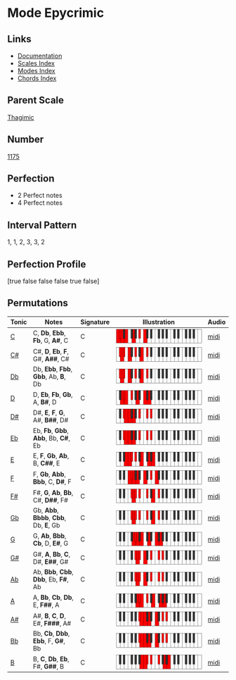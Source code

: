 # Mode Epycrimic

## Links

- [Documentation](index.md)
- [Scales Index](Scales.md)
- [Modes Index](Modes.md)
- [Chords Index](Chords.md)

## Parent Scale

[Thagimic](ScaleThagimic.md)

## Number

[1175](https://ianring.com/musictheory/scales/1175)

## Perfection

- 2 Perfect notes
- 4 Perfect notes

## Interval Pattern

1, 1, 2, 3, 3, 2

## Perfection Profile

[true false false false true false]

## Permutations

| Tonic | Notes | Signature | Illustration | Audio |
|-------|-------|-----------|--------------|-------|
| [C](ModeCNaturalEpycrimic.md) | C, **Db**, **Ebb**, **Fb**, G, **A#**, C | C | ![CNaturalEpycrimic](ModeCNaturalEpycrimic.png) | [midi](https://github.com/edipermadi/music/blob/main/docs/ModeCNaturalEpycrimic.mid?raw=true) |
| [C#](ModeCSharpEpycrimic.md) | C#, **D**, **Eb**, **F**, G#, **A##**, C# | C | ![CSharpEpycrimic](ModeCSharpEpycrimic.png) | [midi](https://github.com/edipermadi/music/blob/main/docs/ModeCSharpEpycrimic.mid?raw=true) |
| [Db](ModeDFlatEpycrimic.md) | Db, **Ebb**, **Fbb**, **Gbb**, Ab, **B**, Db | C | ![DFlatEpycrimic](ModeDFlatEpycrimic.png) | [midi](https://github.com/edipermadi/music/blob/main/docs/ModeDFlatEpycrimic.mid?raw=true) |
| [D](ModeDNaturalEpycrimic.md) | D, **Eb**, **Fb**, **Gb**, A, **B#**, D | C | ![DNaturalEpycrimic](ModeDNaturalEpycrimic.png) | [midi](https://github.com/edipermadi/music/blob/main/docs/ModeDNaturalEpycrimic.mid?raw=true) |
| [D#](ModeDSharpEpycrimic.md) | D#, **E**, **F**, **G**, A#, **B##**, D# | C | ![DSharpEpycrimic](ModeDSharpEpycrimic.png) | [midi](https://github.com/edipermadi/music/blob/main/docs/ModeDSharpEpycrimic.mid?raw=true) |
| [Eb](ModeEFlatEpycrimic.md) | Eb, **Fb**, **Gbb**, **Abb**, Bb, **C#**, Eb | C | ![EFlatEpycrimic](ModeEFlatEpycrimic.png) | [midi](https://github.com/edipermadi/music/blob/main/docs/ModeEFlatEpycrimic.mid?raw=true) |
| [E](ModeENaturalEpycrimic.md) | E, **F**, **Gb**, **Ab**, B, **C##**, E | C | ![ENaturalEpycrimic](ModeENaturalEpycrimic.png) | [midi](https://github.com/edipermadi/music/blob/main/docs/ModeENaturalEpycrimic.mid?raw=true) |
| [F](ModeFNaturalEpycrimic.md) | F, **Gb**, **Abb**, **Bbb**, C, **D#**, F | C | ![FNaturalEpycrimic](ModeFNaturalEpycrimic.png) | [midi](https://github.com/edipermadi/music/blob/main/docs/ModeFNaturalEpycrimic.mid?raw=true) |
| [F#](ModeFSharpEpycrimic.md) | F#, **G**, **Ab**, **Bb**, C#, **D##**, F# | C | ![FSharpEpycrimic](ModeFSharpEpycrimic.png) | [midi](https://github.com/edipermadi/music/blob/main/docs/ModeFSharpEpycrimic.mid?raw=true) |
| [Gb](ModeGFlatEpycrimic.md) | Gb, **Abb**, **Bbbb**, **Cbb**, Db, **E**, Gb | C | ![GFlatEpycrimic](ModeGFlatEpycrimic.png) | [midi](https://github.com/edipermadi/music/blob/main/docs/ModeGFlatEpycrimic.mid?raw=true) |
| [G](ModeGNaturalEpycrimic.md) | G, **Ab**, **Bbb**, **Cb**, D, **E#**, G | C | ![GNaturalEpycrimic](ModeGNaturalEpycrimic.png) | [midi](https://github.com/edipermadi/music/blob/main/docs/ModeGNaturalEpycrimic.mid?raw=true) |
| [G#](ModeGSharpEpycrimic.md) | G#, **A**, **Bb**, **C**, D#, **E##**, G# | C | ![GSharpEpycrimic](ModeGSharpEpycrimic.png) | [midi](https://github.com/edipermadi/music/blob/main/docs/ModeGSharpEpycrimic.mid?raw=true) |
| [Ab](ModeAFlatEpycrimic.md) | Ab, **Bbb**, **Cbb**, **Dbb**, Eb, **F#**, Ab | C | ![AFlatEpycrimic](ModeAFlatEpycrimic.png) | [midi](https://github.com/edipermadi/music/blob/main/docs/ModeAFlatEpycrimic.mid?raw=true) |
| [A](ModeANaturalEpycrimic.md) | A, **Bb**, **Cb**, **Db**, E, **F##**, A | C | ![ANaturalEpycrimic](ModeANaturalEpycrimic.png) | [midi](https://github.com/edipermadi/music/blob/main/docs/ModeANaturalEpycrimic.mid?raw=true) |
| [A#](ModeASharpEpycrimic.md) | A#, **B**, **C**, **D**, E#, **F###**, A# | C | ![ASharpEpycrimic](ModeASharpEpycrimic.png) | [midi](https://github.com/edipermadi/music/blob/main/docs/ModeASharpEpycrimic.mid?raw=true) |
| [Bb](ModeBFlatEpycrimic.md) | Bb, **Cb**, **Dbb**, **Ebb**, F, **G#**, Bb | C | ![BFlatEpycrimic](ModeBFlatEpycrimic.png) | [midi](https://github.com/edipermadi/music/blob/main/docs/ModeBFlatEpycrimic.mid?raw=true) |
| [B](ModeBNaturalEpycrimic.md) | B, **C**, **Db**, **Eb**, F#, **G##**, B | C | ![BNaturalEpycrimic](ModeBNaturalEpycrimic.png) | [midi](https://github.com/edipermadi/music/blob/main/docs/ModeBNaturalEpycrimic.mid?raw=true) |
